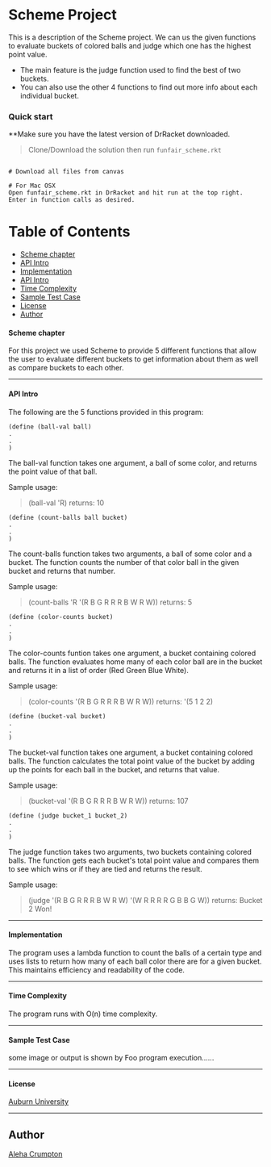 # Scheme Project 

This is a description of the Scheme project. We can us the given functions to evaluate buckets of colored balls and judge which one has the highest point value.

* The main feature is the judge function used to find the best of two buckets.
* You can also use the other 4 functions to find out more info about each individual bucket.

### Quick start
**Make sure you have the latest version of DrRacket downloaded.

> Clone/Download the solution then run `funfair_scheme.rkt`

```

# Download all files from canvas

# For Mac OSX
Open funfair_scheme.rkt in DrRacket and hit run at the top right. Enter in function calls as desired.

```

# Table of Contents
* [Scheme chapter](#scheme-chapter)
* [API Intro](#api-intro)
* [Implementation](#implementation)
* [API Intro](#api-intro)
* [Time Complexity](#time-complexity)
* [Sample Test Case](#sample-test-case)
* [License](#license)
* [Author](#author)

#### Scheme chapter

For this project we used Scheme to provide 5 different functions that allow the user to evaluate different buckets to get information about them as well as compare buckets to each other.

___

#### API Intro

The following are the 5 functions provided in this program: 

```
(define (ball-val ball)
.
.
)
```

The ball-val function takes one argument, a ball of some color, and returns the point value of that ball.

Sample usage:
> (ball-val 'R)
returns: 10

```
(define (count-balls ball bucket)
.
.
)
```

The count-balls function takes two arguments, a ball of some color and a bucket. The function counts the number of that color ball in the given bucket and returns that number.

Sample usage:
> (count-balls 'R '(R B G R R R B W R W))
returns: 5

```
(define (color-counts bucket)
.
.
)
```

The color-counts funtion takes one argument, a bucket containing colored balls. The function evaluates home many of each color ball are in the bucket and returns it in a list of order (Red Green Blue White).

Sample usage:
> (color-counts '(R B G R R R B W R W))
returns: '(5 1 2 2)

```
(define (bucket-val bucket)
.
.
)
```

The bucket-val function takes one argument, a bucket containing colored balls. The function calculates the total point value of the bucket by adding up the points for each ball in the bucket, and returns that value.

Sample usage:
> (bucket-val '(R B G R R R B W R W))
returns: 107

```
(define (judge bucket_1 bucket_2)
.
.
)
```

The judge function takes two arguments, two buckets containing colored balls. The function gets each bucket's total point value and compares them to see which wins or if they are tied and returns the result.

Sample usage:
> (judge '(R B G R R R B W R W) '(W R R R R G B B G W))
returns: Bucket 2 Won!
___

#### Implementation

The program uses a lambda function to count the balls of a certain type and uses lists to return how many of each ball color there are for a given bucket. This maintains efficiency and readability of the code.

___

#### Time Complexity

The program runs with O(n) time complexity.

___

#### Sample Test Case

some image or output is shown by Foo program execution......

___

#### License
 [Auburn University](/LICENSE)

___

## Author
 [Aleha Crumpton](/LICENSE)
